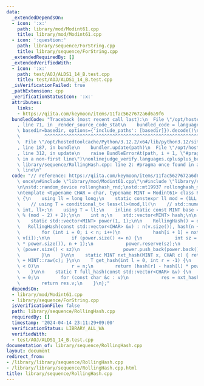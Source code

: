 ```yaml
---
data:
  _extendedDependsOn:
  - icon: ':x:'
    path: library/mod/Modint61.cpp
    title: library/mod/Modint61.cpp
  - icon: ':question:'
    path: library/sequence/ForString.cpp
    title: library/sequence/ForString.cpp
  _extendedRequiredBy: []
  _extendedVerifiedWith:
  - icon: ':x:'
    path: test/AOJ/ALDS1_14_B.test.cpp
    title: test/AOJ/ALDS1_14_B.test.cpp
  _isVerificationFailed: true
  _pathExtension: cpp
  _verificationStatusIcon: ':x:'
  attributes:
    links:
    - https://qiita.com/keymoon/items/11fac5627672a6d6a9f6
  bundledCode: "Traceback (most recent call last):\n  File \"/opt/hostedtoolcache/Python/3.12.2/x64/lib/python3.12/site-packages/onlinejudge_verify/documentation/build.py\"\
    , line 71, in _render_source_code_stat\n    bundled_code = language.bundle(stat.path,\
    \ basedir=basedir, options={'include_paths': [basedir]}).decode()\n          \
    \         ^^^^^^^^^^^^^^^^^^^^^^^^^^^^^^^^^^^^^^^^^^^^^^^^^^^^^^^^^^^^^^^^^^^^^^^^^^^^^^^^^\n\
    \  File \"/opt/hostedtoolcache/Python/3.12.2/x64/lib/python3.12/site-packages/onlinejudge_verify/languages/cplusplus.py\"\
    , line 187, in bundle\n    bundler.update(path)\n  File \"/opt/hostedtoolcache/Python/3.12.2/x64/lib/python3.12/site-packages/onlinejudge_verify/languages/cplusplus_bundle.py\"\
    , line 312, in update\n    raise BundleErrorAt(path, i + 1, \"#pragma once found\
    \ in a non-first line\")\nonlinejudge_verify.languages.cplusplus_bundle.BundleErrorAt:\
    \ library/sequence/RollingHash.cpp: line 2: #pragma once found in a non-first\
    \ line\n"
  code: "// reference: https://qiita.com/keymoon/items/11fac5627672a6d6a9f6\n#pragma\
    \ once\n#include \"library/mod/Modint61.cpp\"\n#include \"library/sequence/ForString.cpp\"\
    \n\nstd::random_device rollonghash_rnd;\nstd::mt19937 rollonghash_mt(rollonghash_rnd());\n\
    \ntemplate <typename CHAR = char, typename MINT = Modint61> class RollingHash\
    \ {\n    using ll = long long;\n    static constexpr ll mod = (1LL << 61) - 1;\n\
    \    // using T = conditional_t< less<ll>(mod,ll(\n    // std::numeric_limits<int>::max())),\
    \ int, ll>;\n    using T = ll;\n    inline static const MINT base = MINT::raw(rollonghash_mt()\
    \ % (mod - 2) + 2);\n\n    int n;\n    std::vector<MINT> hash;\n\n  public:\n\
    \    static std::vector<MINT> power(1, 1);\n\n    RollingHash() = default;\n \
    \   RollingHash(const std::vector<CHAR> &v) : n(v.size()), hash(n + 1, 0) {\n\
    \        for (int i = 0; i < n; i++)\n            hash[i + 1] = nxt_hash(hash[i],\
    \ v[i]);\n\n        if (power.size() <= n) {\n            int sz = std::max(int(2\
    \ * power.size()), n + 1);\n            power.reserve(sz);\n            while\
    \ (power.size() < sz)\n                power.push_back(power.back() * base);\n\
    \        }\n    }\n\n    static MINT nxt_hash(MINT x, CHAR c) { return (x * base)\
    \ + MINT::raw(c); }\n\n    T get_hash(int l = 0, int r = -1) {\n        if (r\
    \ < 0)\n            r = n;\n        return (hash[r] - hash[l] * power[r - l]).v;\n\
    \    }\n\n    static T full_hash(const std::vector<CHAR> &v) {\n        MINT res\
    \ = 0;\n        for (const char &c : v)\n            res = nxt_hash(res, c);\n\
    \        return res.v;\n    }\n};"
  dependsOn:
  - library/mod/Modint61.cpp
  - library/sequence/ForString.cpp
  isVerificationFile: false
  path: library/sequence/RollingHash.cpp
  requiredBy: []
  timestamp: '2024-04-14 23:11:29+09:00'
  verificationStatus: LIBRARY_ALL_WA
  verifiedWith:
  - test/AOJ/ALDS1_14_B.test.cpp
documentation_of: library/sequence/RollingHash.cpp
layout: document
redirect_from:
- /library/library/sequence/RollingHash.cpp
- /library/library/sequence/RollingHash.cpp.html
title: library/sequence/RollingHash.cpp
---
```

